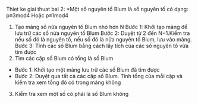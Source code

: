 Thiet ke giai thuat bai 2:
*Một số nguyên tố Blum là số nguyên tố có dạng:
p≡3mod4 Hoặc p≡1mod4
1. Tạo mảng số nửa nguyên tố Blum nhỏ hơn N
Bước 1: Khởi tạo mảng để lưu trữ các số nửa nguyên tố Blum
Bước 2: Duyệt từ 2 đến N−1.Kiểm tra nếu số đó là nguyên tố, nếu số đó là nửa nguyên tố Blum, lưu vào mảng.
Bước 3: Tính các số Blum bằng cách lấy tích của các số nguyên tố vừa tìm được
2. Tìm các cặp số Blum có tổng là số Blum
- Bước 1: Khởi tạo một mảng lưu trữ các số Blum đã tìm được
- Bước 2: Duyệt qua tất cả các cặp số Blum. Tính tổng của mỗi cặp và kiểm tra xem tổng đó có trong mảng không
3. Kiểm tra xem một số có phải là số Blum không
